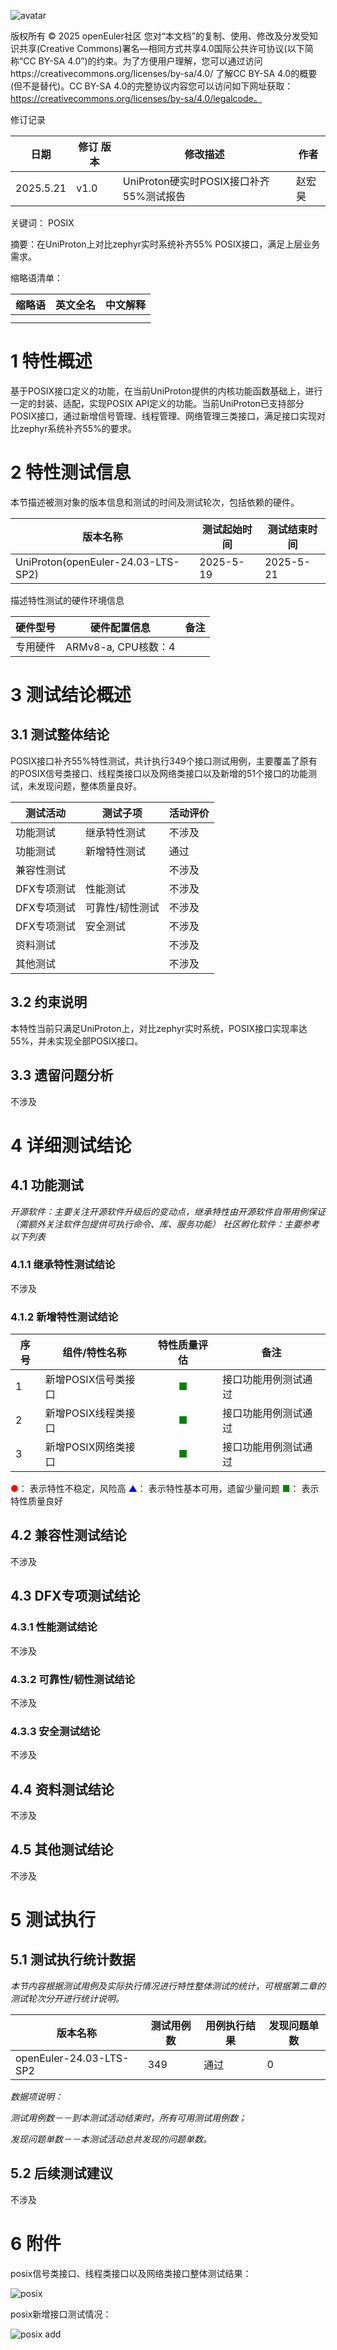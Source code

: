 ![avatar](../../images/openEuler.png)


版权所有 © 2025  openEuler社区
 您对“本文档”的复制、使用、修改及分发受知识共享(Creative Commons)署名—相同方式共享4.0国际公共许可协议(以下简称“CC BY-SA 4.0”)的约束。为了方便用户理解，您可以通过访问https://creativecommons.org/licenses/by-sa/4.0/ 了解CC BY-SA 4.0的概要 (但不是替代)。CC BY-SA 4.0的完整协议内容您可以访问如下网址获取：https://creativecommons.org/licenses/by-sa/4.0/legalcode。

修订记录

| 日期      | 修订   版本 | 修改描述           | 作者        |
| --------- | ----------- | ------------------ | ----------- |
| 2025.5.21 | v1.0        | UniProton硬实时POSIX接口补齐55%测试报告 | 赵宏昊 |

关键词： POSIX

摘要：在UniProton上对比zephyr实时系统补齐55% POSIX接口，满足上层业务需求。


缩略语清单：

| 缩略语 | 英文全名 | 中文解释 |
| ------ | -------- | -------- |
|        |          |          |
|        |          |          |

# 1     特性概述

基于POSIX接口定义的功能，在当前UniProton提供的内核功能函数基础上，进行一定的封装、适配，实现POSIX API定义的功能。当前UniProton已支持部分POSIX接口，通过新增信号管理、线程管理、网络管理三类接口，满足接口实现对比zephyr系统补齐55%的要求。

# 2     特性测试信息

本节描述被测对象的版本信息和测试的时间及测试轮次，包括依赖的硬件。

| 版本名称 | 测试起始时间 | 测试结束时间 |
| -------- | ------------ | ------------ |
| UniProton(openEuler-24.03-LTS-SP2) | 2025-5-19 | 2025-5-21 |

描述特性测试的硬件环境信息

| 硬件型号 | 硬件配置信息 | 备注 |
| -------- | ------------ | ---- |
| 专用硬件 | ARMv8-a, CPU核数：4 |      |

# 3     测试结论概述

## 3.1   测试整体结论

POSIX接口补齐55%特性测试，共计执行349个接口测试用例，主要覆盖了原有的POSIX信号类接口、线程类接口以及网络类接口以及新增的51个接口的功能测试，未发现问题，整体质量良好。

| 测试活动 | 测试子项 | 活动评价 |
| ------- | -------- | ------- |
| 功能测试 | 继承特性测试 | 不涉及 |
| 功能测试 | 新增特性测试 | 通过 |
| 兼容性测试 |          | 不涉及 |
| DFX专项测试 | 性能测试 | 不涉及 |
| DFX专项测试 | 可靠性/韧性测试 | 不涉及 |
| DFX专项测试 | 安全测试 | 不涉及 |
| 资料测试 |         | 不涉及 |
| 其他测试 |         | 不涉及 |

## 3.2   约束说明

本特性当前只满足UniProton上，对比zephyr实时系统，POSIX接口实现率达55%，并未实现全部POSIX接口。

## 3.3   遗留问题分析

不涉及

# 4 详细测试结论

## 4.1 功能测试
*开源软件：主要关注开源软件升级后的变动点，继承特性由开源软件自带用例保证（需额外关注软件包提供可执行命令、库、服务功能）*
*社区孵化软件：主要参考以下列表*

### 4.1.1 继承特性测试结论

不涉及

### 4.1.2 新增特性测试结论

| 序号 | 组件/特性名称 | 特性质量评估 | 备注 |
| --- | ----------- | :--------: | --- |
| 1 | 新增POSIX信号类接口 | <font color=green>■</font> | 接口功能用例测试通过 |
| 2 | 新增POSIX线程类接口 | <font color=green>■</font> | 接口功能用例测试通过 |
| 3 | 新增POSIX网络类接口 | <font color=green>■</font> | 接口功能用例测试通过 |

<font color=red>●</font>： 表示特性不稳定，风险高
<font color=blue>▲</font>： 表示特性基本可用，遗留少量问题
<font color=green>■</font>： 表示特性质量良好

## 4.2 兼容性测试结论

不涉及

## 4.3 DFX专项测试结论

### 4.3.1 性能测试结论

不涉及

### 4.3.2 可靠性/韧性测试结论

不涉及

### 4.3.3 安全测试结论

不涉及

## 4.4 资料测试结论

不涉及

## 4.5 其他测试结论

不涉及

# 5     测试执行

## 5.1   测试执行统计数据

*本节内容根据测试用例及实际执行情况进行特性整体测试的统计，可根据第二章的测试轮次分开进行统计说明。*

| 版本名称 | 测试用例数 | 用例执行结果 | 发现问题单数 |
| -------- | ---------- | ------------ | ------------ |
| openEuler-24.03-LTS-SP2 | 349 | 通过 | 0 |

*数据项说明：*

*测试用例数－－到本测试活动结束时，所有可用测试用例数；*

*发现问题单数－－本测试活动总共发现的问题单数。*

## 5.2   后续测试建议

不涉及

# 6     附件

posix信号类接口、线程类接口以及网络类接口整体测试结果：

![posix](./posix_test.png)

posix新增接口测试情况：

![posix add](./posix_add_interface_test.png)
